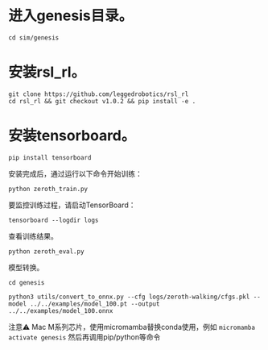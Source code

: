 # 进入genesis目录。
`cd sim/genesis` 

# 安装rsl_rl。
```
git clone https://github.com/leggedrobotics/rsl_rl
cd rsl_rl && git checkout v1.0.2 && pip install -e .
```

# 安装tensorboard。
`pip install tensorboard`

安装完成后，通过运行以下命令开始训练：

`python zeroth_train.py`

要监控训练过程，请启动TensorBoard：

`tensorboard --logdir logs`

查看训练结果。

`python zeroth_eval.py`

模型转换。

`cd genesis`

`python3 utils/convert_to_onnx.py --cfg logs/zeroth-walking/cfgs.pkl --model ../../examples/model_100.pt --output ../../examples/model_100.onnx`

注意⚠️
Mac M系列芯片，使用micromamba替换conda使用，例如
`micromamba activate genesis`
然后再调用pip/python等命令